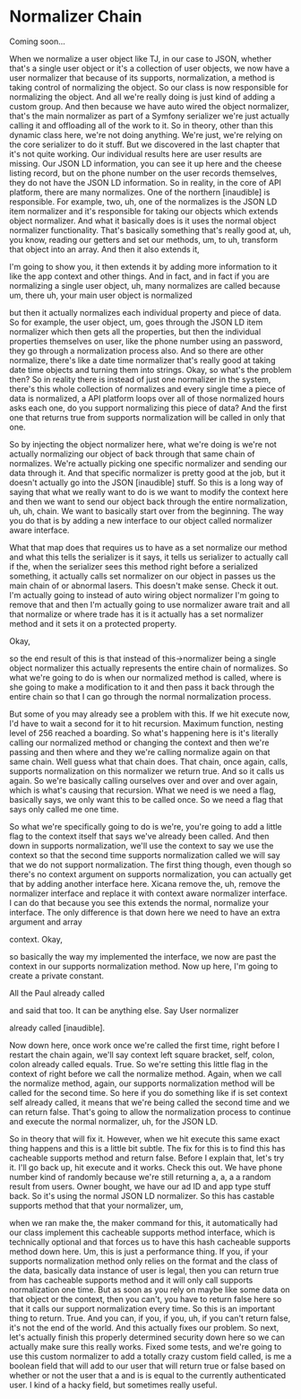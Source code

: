 # Normalizer Chain

Coming soon...

When we normalize a user object like TJ, in our case to JSON, whether that's a single
user object or it's a collection of user objects, we now have a user normalizer that
because of its supports, normalization, a method is taking control of normalizing the
object. So our class is now responsible for normalizing the object. And all we're
really doing is just kind of adding a custom group. And then because we have auto
wired the object normalizer, that's the main normalizer as part of a Symfony
serializer we're just actually calling it and offloading all of the work to it. So in
theory, other than this dynamic class here, we're not doing anything. We're just,
we're relying on the core serializer to do it stuff. But we discovered in the last
chapter that it's not quite working. Our individual results here are user results are
missing. Our JSON LD information, you can see it up here and the cheese listing
record, but on the phone number on the user records themselves, they do not have the
JSON LD information. So in reality, in the core of API platform, there are many
normalizes. One of the northern [inaudible] is responsible. For example, two, uh, one
of the normalizes is the JSON LD item normalizer and it's responsible for taking our
objects which extends object normalizer. And what it basically does is it uses the
normal object normalizer functionality. That's basically something that's really good
at, uh, you know, reading our getters and set our methods, um, to uh, transform that
object into an array. And then it also extends it,

I'm going to show you, it then extends it by adding more information to it like the
app context and other things. And in fact, and in fact if you are normalizing a
single user object, uh, many normalizes are called because um, there uh, your main
user object is normalized

but then it actually normalizes each individual property and piece of data. So for
example, the user object, um, goes through the JSON LD item normalizer which then
gets all the properties, but then the individual properties themselves on user, like
the phone number using an password, they go through a normalization process also. And
so there are other normalize, there's like a date time normalizer that's really good
at taking date time objects and turning them into strings. Okay, so what's the
problem then? So in reality there is instead of just one normalizer in the system,
there's this whole collection of normalizes and every single time a piece of data is
normalized, a API platform loops over all of those normalized hours asks each one, do
you support normalizing this piece of data? And the first one that returns true from
supports normalization will be called in only that one.

So by injecting the object normalizer here, what we're doing is we're not actually
normalizing our object of back through that same chain of normalizes. We're actually
picking one specific normalizer and sending our data through it. And that specific
normalizer is pretty good at the job, but it doesn't actually go into the JSON
[inaudible] stuff. So this is a long way of saying that what we really want to do is
we want to modify the context here and then we want to send our object back through
the entire normalization, uh, uh, chain. We want to basically start over from the
beginning. The way you do that is by adding a new interface to our object called
normalizer aware interface.

What that map does that requires us to have as a set normalize our method and what
this tells the serializer is it says, it tells us serializer to actually call if the,
when the serializer sees this method right before a serialized something, it actually
calls set normalizer on our object in passes us the main chain of or abnormal lasers.
This doesn't make sense. Check it out. I'm actually going to instead of auto wiring
object normalizer I'm going to remove that and then I'm actually going to use
normalizer aware trait and all that normalize or where trade has it is it actually
has a set normalizer method and it sets it on a protected property.

Okay,

so the end result of this is that instead of this->normalizer being a single object
normalizer this actually represents the entire chain of normalizes. So what we're
going to do is when our normalized method is called, where is she going to make a
modification to it and then pass it back through the entire chain so that I can go
through the normal normalization process.

But some of you may already see a problem with this. If we hit execute now, I'd have
to wait a second for it to hit recursion. Maximum function, nesting level of 256
reached a boarding. So what's happening here is it's literally calling our normalized
method or changing the context and then we're passing and then where and they we're
calling normalize again on that same chain. Well guess what that chain does. That
chain, once again, calls, supports normalization on this normalizer we return true.
And so it calls us again. So we're basically calling ourselves over and over and over
again, which is what's causing that recursion. What we need is we need a flag,
basically says, we only want this to be called once. So we need a flag that says only
called me one time.

So what we're specifically going to do is we're, you're going to add a little flag to
the context itself that says we've already been called. And then down in supports
normalization, we'll use the context to say we use the context so that the second
time supports normalization called we will say that we do not support normalization.
The first thing though, even though so there's no context argument on supports
normalization, you can actually get that by adding another interface here. Xicana
remove the, uh, remove the normalizer interface and replace it with context aware
normalizer interface. I can do that because you see this extends the normal,
normalize your interface. The only difference is that down here we need to have an
extra argument and array

context. Okay,

so basically the way my implemented the interface, we now are past the context in our
supports normalization method. Now up here, I'm going to create a private constant.

All the Paul already called

and said that too. It can be anything else. Say User normalizer

already called [inaudible].

Now down here, once work once we're called the first time, right before I restart the
chain again, we'll say context left square bracket, self, colon, colon already called
equals. True. So we're setting this little flag in the context of right before we
call the normalize method. Again, when we call the normalize method, again, our
supports normalization method will be called for the second time. So here if you do
something like if is set context self already called, it means that we're being
called the second time and we can return false. That's going to allow the
normalization process to continue and execute the normal normalizer, uh, for the JSON
LD.

So in theory that will fix it. However, when we hit execute this same exact thing
happens and this is a little bit subtle. The fix for this is to find this has
cacheable supports method and return false. Before I explain that, let's try it. I'll
go back up, hit execute and it works. Check this out. We have phone number kind of
randomly because we're still returning a, a, a a random result from users. Owner
bought, we have our ad ID and app type stuff back. So it's using the normal JSON LD
normalizer. So this has castable supports method that that your normalizer, um,

when we ran make the, the maker command for this, it automatically had our class
implement this cacheable supports method interface, which is technically optional and
that forces us to have this hash cacheable supports method down here. Um, this is
just a performance thing. If you, if your supports normalization method only relies
on the format and the class of the data, basically data instance of user is legal,
then you can return true from has cacheable supports method and it will only call
supports normalization one time. But as soon as you rely on maybe like some data on
that object or the context, then you can't, you have to return false here so that it
calls our support normalization every time. So this is an important thing to return.
True. And you can, if you, if you, uh, if you can't return false, it's not the end of
the world. And this actually fixes our problem. So next, let's actually finish this
properly determined security down here so we can actually make sure this really
works. Fixed some tests, and we're going to use this custom normalizer to add a
totally crazy custom field called, is me a boolean field that will add to our user
that will return true or false based on whether or not the user that a and is is
equal to the currently authenticated user. I kind of a hacky field, but sometimes
really useful.